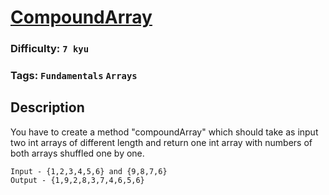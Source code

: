 # [CompoundArray](https://www.codewars.com/kata/56044de2aa75e28875000017)

### Difficulty: `7 kyu`

### Tags: `Fundamentals` `Arrays`

## Description

You have to create a method "compoundArray" which should take as input two int arrays of different length and return one int array with numbers of both arrays shuffled one by one.

```
Input - {1,2,3,4,5,6} and {9,8,7,6} 
Output - {1,9,2,8,3,7,4,6,5,6}
```